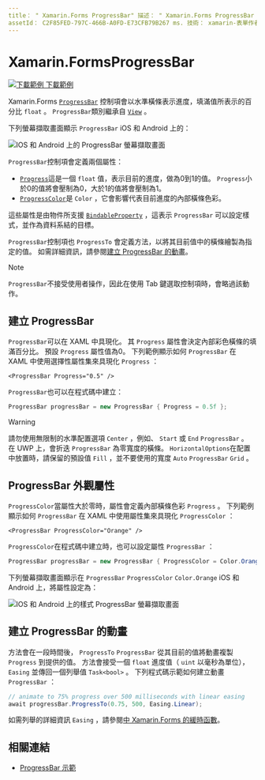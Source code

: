 ```yaml
---
title： " Xamarin.Forms ProgressBar" 描述： " Xamarin.Forms ProgressBar 是一個控制項，它會以視覺方式將進度表示為根據 float 屬性填入的水準橫條。"
assetId： C2F85FED-797C-466B-A0FD-E73CFB79B267 ms. 技術： xamarin-表單作者： profexorgeek ms. author： jusjohns ms. 日期：07/09/2019 否-loc： [ Xamarin.Forms ， Xamarin.Essentials ]
---
```


# <a name="xamarinforms-progressbar"></a>Xamarin.FormsProgressBar
[![下載範例 ](~/media/shared/download.png) 下載範例](https://docs.microsoft.com/samples/xamarin/xamarin-forms-samples/userinterface-progressbardemos/)

Xamarin.Forms [`ProgressBar`](xref:Xamarin.Forms.ProgressBar) 控制項會以水準橫條表示進度，填滿值所表示的百分比 `float` 。 `ProgressBar`類別繼承自 [`View`](xref:Xamarin.Forms.View) 。

下列螢幕擷取畫面顯示 `ProgressBar` iOS 和 Android 上的：

![IOS 和 Android 上的 ProgressBar 螢幕擷取畫面](progressbar-images/progressbars-default.png "IOS 和 Android 上的 ProgressBar")

`ProgressBar`控制項會定義兩個屬性：

* [`Progress`](xref:Xamarin.Forms.ProgressBar.Progress)這是一個 `float` 值，表示目前的進度，做為0到1的值。 `Progress`小於0的值將會壓制為0，大於1的值將會壓制為1。
* [`ProgressColor`](xref:Xamarin.Forms.ProgressBar.ProgressColor)是 `Color` ，它會影響代表目前進度的內部橫條色彩。

這些屬性是由物件所支援 [`BindableProperty`](xref:Xamarin.Forms.BindableProperty) ，這表示 `ProgressBar` 可以設定樣式，並作為資料系結的目標。

`ProgressBar`控制項也 `ProgressTo` 會定義方法，以將其目前值中的橫條繪製為指定的值。 如需詳細資訊，請參閱[建立 ProgressBar 的動畫](#animate-a-progressbar)。

> [!NOTE]
> `ProgressBar`不接受使用者操作，因此在使用 Tab 鍵選取控制項時，會略過該動作。

## <a name="create-a-progressbar"></a>建立 ProgressBar

`ProgressBar`可以在 XAML 中具現化。 其 `Progress` 屬性會決定內部彩色橫條的填滿百分比。 預設 `Progress` 屬性值為0。 下列範例顯示如何 `ProgressBar` 在 XAML 中使用選擇性屬性集來具現化 `Progress` ：

```xaml
<ProgressBar Progress="0.5" />
```

`ProgressBar`也可以在程式碼中建立：

```csharp
ProgressBar progressBar = new ProgressBar { Progress = 0.5f };
```

> [!WARNING]
> 請勿使用無限制的水準配置選項 `Center` ，例如、 `Start` 或 `End` `ProgressBar` 。 在 UWP 上，會折迭 `ProgressBar` 為零寬度的橫條。 `HorizontalOptions`在配置中放置時，請保留的預設值 `Fill` ，並不要使用的寬度 `Auto` `ProgressBar` `Grid` 。

## <a name="progressbar-appearance-properties"></a>ProgressBar 外觀屬性

`ProgressColor`當屬性大於零時，屬性會定義內部橫條色彩 `Progress` 。 下列範例顯示如何 `ProgressBar` 在 XAML 中使用屬性集來具現化 `ProgressColor` ：

```xaml
<ProgressBar ProgressColor="Orange" />
```

`ProgressColor`在程式碼中建立時，也可以設定屬性 `ProgressBar` ：

```csharp
ProgressBar progressBar = new ProgressBar { ProgressColor = Color.Orange };
```

下列螢幕擷取畫面顯示在 `ProgressBar` `ProgressColor` `Color.Orange` iOS 和 Android 上，將屬性設定為：

![IOS 和 Android 上的樣式 ProgressBar 螢幕擷取畫面](progressbar-images/progressbars-styled.png "IOS 和 Android 上的樣式 ProgressBar")

## <a name="animate-a-progressbar"></a>建立 ProgressBar 的動畫

方法會在一段時間後， `ProgressTo` `ProgressBar` 從其目前的值將動畫複製 `Progress` 到提供的值。 方法會接受一個 `float` 進度值（ `uint` 以毫秒為單位）， `Easing` 並傳回一個列舉值 `Task<bool>` 。 下列程式碼示範如何建立動畫 `ProgressBar` ：

```csharp
// animate to 75% progress over 500 milliseconds with linear easing
await progressBar.ProgressTo(0.75, 500, Easing.Linear);
```

如需列舉的詳細資訊 `Easing` ，請參閱[中 Xamarin.Forms 的緩時函數](~/xamarin-forms/user-interface/animation/easing.md)。

## <a name="related-links"></a>相關連結

* [ProgressBar 示範](https://docs.microsoft.com/samples/xamarin/xamarin-forms-samples/userinterface-progressbardemos/)

